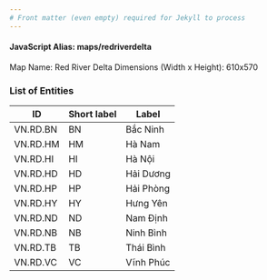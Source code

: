 ```yaml
---
# Front matter (even empty) required for Jekyll to process
---
```


#### JavaScript Alias: maps/redriverdelta

Map Name: Red River Delta
Dimensions (Width x Height): 610x570





### List of Entities

ID | Short label | Label
---|---|---|
VN.RD.BN|BN|Bắc Ninh
VN.RD.HM|HM|Hà Nam
VN.RD.HI|HI|Hà Nội
VN.RD.HD|HD|Hải Dương
VN.RD.HP|HP|Hải Phòng
VN.RD.HY|HY|Hưng Yên
VN.RD.ND|ND|Nam Định
VN.RD.NB|NB|Ninh Bình
VN.RD.TB|TB|Thái Bình
VN.RD.VC|VC|Vĩnh Phúc